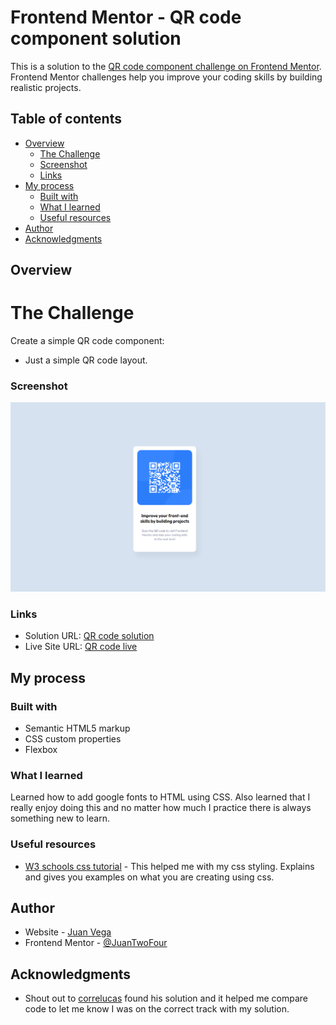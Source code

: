 # Frontend Mentor - QR code component solution

This is a solution to the [QR code component challenge on Frontend Mentor](https://www.frontendmentor.io/challenges/qr-code-component-iux_sIO_H). Frontend Mentor challenges help you improve your coding skills by building realistic projects.

## Table of contents

- [Overview](#overview)
  - [The Challenge](#the-challenge)
  - [Screenshot](#screenshot)
  - [Links](#links)
- [My process](#my-process)
  - [Built with](#built-with)
  - [What I learned](#what-i-learned)
  - [Useful resources](#useful-resources)
- [Author](#author)
- [Acknowledgments](#acknowledgments)

## Overview

# The Challenge

Create a simple QR code component:

- Just a simple QR code layout.

### Screenshot

![](./screenshot/QR%20code%20frontend%20Mentor.png)

### Links

- Solution URL: [QR code solution](https://www.frontendmentor.io/solutions/qr-code-component-solution-using-css-lxQsNoC6Yg)
- Live Site URL: [QR code live](https://juantwofour.github.io/QR-Code/)

## My process

### Built with

- Semantic HTML5 markup
- CSS custom properties
- Flexbox

### What I learned

Learned how to add google fonts to HTML using CSS. Also learned that I really enjoy doing this and no matter how much I practice there is always something new to learn.

### Useful resources

- [W3 schools css tutorial](https://www.w3schools.com/css/default.asp) - This helped me with my css styling. Explains and gives you examples on what you are creating using css.

## Author

- Website - [Juan Vega](https://www.linkedin.com/in/juan-vega-bab395282)
- Frontend Mentor - [@JuanTwoFour](https://www.frontendmentor.io/profile/JuanTwoFour)

## Acknowledgments

- Shout out to [correlucas](https://github.com/correlucas) found his solution and it helped me compare code to let me know I was on the correct track with my solution.
